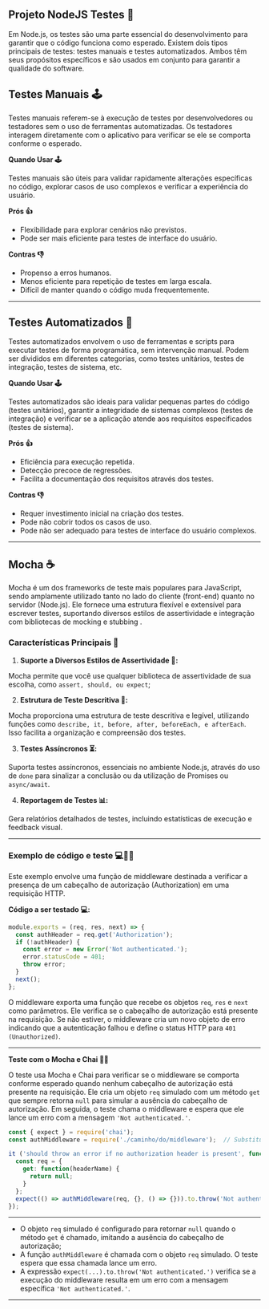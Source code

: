 ## Projeto NodeJS Testes 🚀

Em Node.js, os testes são uma parte essencial do desenvolvimento para garantir que o código funciona como esperado. Existem dois tipos principais de testes: testes manuais e testes automatizados. Ambos têm seus propósitos específicos e são usados em conjunto para garantir a qualidade do software.

## Testes Manuais 🕹️
Testes manuais referem-se à execução de testes por desenvolvedores ou testadores sem o uso de ferramentas automatizadas. Os testadores interagem diretamente com o aplicativo para verificar se ele se comporta conforme o esperado.

**Quando Usar 🕹️** 

Testes manuais são úteis para validar rapidamente alterações específicas no código, explorar casos de uso complexos e verificar a experiência do usuário.

**Prós 👍** 
- Flexibilidade para explorar cenários não previstos.
- Pode ser mais eficiente para testes de interface do usuário.

**Contras 👎** 
- Propenso a erros humanos.
- Menos eficiente para repetição de testes em larga escala.
- Difícil de manter quando o código muda frequentemente.

---

## Testes Automatizados 🧪
Testes automatizados envolvem o uso de ferramentas e scripts para executar testes de forma programática, sem intervenção manual. Podem ser divididos em diferentes categorias, como testes unitários, testes de integração, testes de sistema, etc.

**Quando Usar 🕹️**

Testes automatizados são ideais para validar pequenas partes do código (testes unitários), garantir a integridade de sistemas complexos (testes de integração) e verificar se a aplicação atende aos requisitos especificados (testes de sistema).

**Prós 👍**
- Eficiência para execução repetida.
- Detecção precoce de regressões.
- Facilita a documentação dos requisitos através dos testes.

**Contras 👎**
- Requer investimento inicial na criação dos testes.
- Pode não cobrir todos os casos de uso.
- Pode não ser adequado para testes de interface do usuário complexos.

---

## Mocha ☕
Mocha é um dos frameworks de teste mais populares para JavaScript, sendo amplamente utilizado tanto no lado do cliente (front-end) quanto no servidor (Node.js). Ele fornece uma estrutura flexível e extensível para escrever testes, suportando diversos estilos de assertividade e integração com bibliotecas de mocking e stubbing .

### Características Principais 🧪
1. **Suporte a Diversos Estilos de Assertividade 🔄:**
   
Mocha permite que você use qualquer biblioteca de assertividade de sua escolha, como `assert, should, ou expect`;

2. **Estrutura de Teste Descritiva 📝:**
   
Mocha proporciona uma estrutura de teste descritiva e legível, utilizando funções como `describe, it, before, after, beforeEach, e afterEach`. Isso facilita a organização e compreensão dos testes.

3. **Testes Assíncronos ⏳:**
   
Suporta testes assíncronos, essenciais no ambiente Node.js, através do uso de `done` para sinalizar a conclusão ou da utilização de Promises ou `async/await`.

4. **Reportagem de Testes 📊:**
   
Gera relatórios detalhados de testes, incluindo estatísticas de execução e feedback visual.

--- 

### Exemplo de código e teste 💻🧪✨
Este exemplo envolve uma função de middleware destinada a verificar a presença de um cabeçalho de autorização (Authorization) em uma requisição HTTP. 

**Código a ser testado 💻:**
~~~javascript
module.exports = (req, res, next) => {
  const authHeader = req.get('Authorization');
  if (!authHeader) {
    const error = new Error('Not authenticated.');
    error.statusCode = 401;
    throw error;
  }
  next();
};
~~~

O middleware exporta uma função que recebe os objetos `req`, `res` e `next` como parâmetros. Ele verifica se o cabeçalho de autorização está presente na requisição. Se não estiver, o middleware cria um novo objeto de erro indicando que a autenticação falhou e define o status HTTP para `401 (Unauthorized)`.

---

**Teste com o Mocha e Chai 🧪✨**

O teste usa Mocha e Chai para verificar se o middleware se comporta conforme esperado quando nenhum cabeçalho de autorização está presente na requisição. Ele cria um objeto `req` simulado com um método `get` que sempre retorna `null` para simular a ausência do cabeçalho de autorização. Em seguida, o teste chama o middleware e espera que ele lance um erro com a mensagem `'Not authenticated.'`.

~~~javascript
const { expect } = require('chai');
const authMiddleware = require('./caminho/do/middleware');  // Substitua pelo caminho real

it ('should throw an error if no authorization header is present', function() {
  const req = {
    get: function(headerName) {
      return null;
    }
  };
  expect(() => authMiddleware(req, {}, () => {})).to.throw('Not authenticated.');
});
~~~

---

- O objeto `req` simulado é configurado para retornar `null` quando o método `get` é chamado, imitando a ausência do cabeçalho de autorização;
- A função `authMiddleware` é chamada com o objeto `req` simulado. O teste espera que essa chamada lance um erro.
- A expressão `expect(...).to.throw('Not authenticated.')` verifica se a execução do middleware resulta em um erro com a mensagem específica `'Not authenticated.'`.

---
